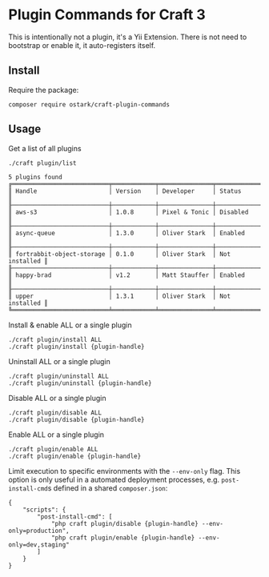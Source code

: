 # Plugin Commands for Craft 3

This is intentionally not a plugin, it's a Yii Extension.
There is not need to bootstrap or enable it, it auto-registers itself.

## Install

Require the package:
```
composer require ostark/craft-plugin-commands
```


## Usage

Get a list of all plugins
```
./craft plugin/list

5 plugins found
╔═══════════════════════════╤════════════╤═══════════════╤═══════════════╗
║ Handle                    │ Version    │ Developer     │ Status        ║
╟───────────────────────────┼────────────┼───────────────┼───────────────╢
║ aws-s3                    │ 1.0.8      │ Pixel & Tonic │ Disabled      ║
╟───────────────────────────┼────────────┼───────────────┼───────────────╢
║ async-queue               │ 1.3.0      │ Oliver Stark  │ Enabled       ║
╟───────────────────────────┼────────────┼───────────────┼───────────────╢
║ fortrabbit-object-storage │ 0.1.0      │ Oliver Stark  │ Not installed ║
╟───────────────────────────┼────────────┼───────────────┼───────────────╢
║ happy-brad                │ v1.2       │ Matt Stauffer │ Enabled       ║
╟───────────────────────────┼────────────┼───────────────┼───────────────╢
║ upper                     │ 1.3.1      │ Oliver Stark  │ Not installed ║
╚═══════════════════════════╧════════════╧═══════════════╧═══════════════╝
```

Install & enable ALL or a single plugin
```
./craft plugin/install ALL
./craft plugin/install {plugin-handle}
```

Uninstall  ALL or a single plugin
```
./craft plugin/uninstall ALL
./craft plugin/uninstall {plugin-handle}
```

Disable ALL or a single plugin
```
./craft plugin/disable ALL
./craft plugin/disable {plugin-handle}
```

Enable ALL or a single plugin
```
./craft plugin/enable ALL
./craft plugin/enable {plugin-handle}
```

Limit execution to specific environments with the `--env-only` flag. 
This option is only useful in a automated deployment processes, e.g. `post-install-cmd`s defined in a shared `composer.json`:

```
{
    "scripts": {        
        "post-install-cmd": [
            "php craft plugin/disable {plugin-handle} --env-only=production",
            "php craft plugin/enable {plugin-handle} --env-only=dev,staging"
        ]
    }
}


